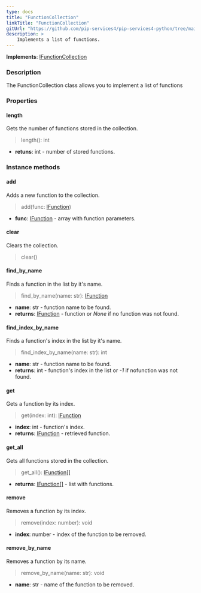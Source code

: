 ```yaml
---
type: docs
title: "FunctionCollection"
linkTitle: "FunctionCollection"
gitUrl: "https://github.com/pip-services4/pip-services4-python/tree/main/pip-services4-expressions-python"
description: > 
    Implements a list of functions.
---
```


**Implements**: [IFunctionCollection](../ifunction_collection)

### Description

The FunctionCollection class allows you to implement a list of functions


### Properties

#### length
Gets the number of functions stored in the collection.
> length(): int

- **retuns**: int - number of stored functions.

### Instance methods

#### add
Adds a new function to the collection.

> add(func: [IFunction](../ifunction)) 

- **func**: [IFunction](../ifunction) - array with function parameters.


#### clear
Clears the collection.

> clear()


#### find_by_name
Finds a function in the list by it's name.

> find_by_name(name: str): [IFunction](../ifunction)

- **name**: str - function name to be found.
- **returns**: [IFunction](../ifunction) - function or *None* if no function was not found.

#### find_index_by_name
Finds a function's index in the list by it's name. 

> find_index_by_name(name: str): int

- **name**: str - function name to be found.
- **returns**: int - function's index in the list or *-1* if nofunction was not found.

#### get
Gets a function by its index.

> get(index: int): [IFunction](../ifunction)

- **index**: int - function's index.
- **returns**: [IFunction](../ifunction) - retrieved function.

#### get_all
Gets all functions stored in the collection.

> get_all(): [IFunction[]](../ifunction)

- **returns**: [IFunction[]](../ifunction) - list with functions.


#### remove
Removes a function by its index.
> remove(index: number): void

- **index**: number - index of the function to be removed.

#### remove_by_name
Removes a function by its name.
> remove_by_name(name: str): void

- **name**: str - name of the function to be removed.
